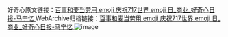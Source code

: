 好奇心原文链接：[百事和麦当劳用 emoji 庆祝717世界 emoji 日_商业_好奇心日报-马宁忆 ](https://www.qdaily.com/articles/12349.html)
WebArchive归档链接：[百事和麦当劳用 emoji 庆祝717世界 emoji 日_商业_好奇心日报-马宁忆 ](http://web.archive.org/web/20190623172557/https://www.qdaily.com/articles/12349.html)
![image](http://ww3.sinaimg.cn/large/007d5XDply1g3x0n6r4sej30u04q0e5f)